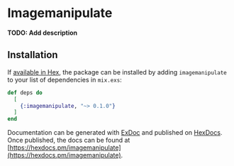 # Imagemanipulate

**TODO: Add description**

## Installation

If [available in Hex](https://hex.pm/docs/publish), the package can be installed
by adding `imagemanipulate` to your list of dependencies in `mix.exs`:

```elixir
def deps do
  [
    {:imagemanipulate, "~> 0.1.0"}
  ]
end
```

Documentation can be generated with [ExDoc](https://github.com/elixir-lang/ex_doc)
and published on [HexDocs](https://hexdocs.pm). Once published, the docs can
be found at [https://hexdocs.pm/imagemanipulate](https://hexdocs.pm/imagemanipulate).

